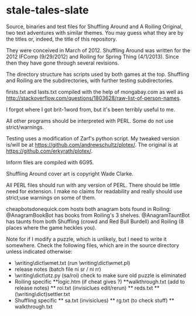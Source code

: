 # stale-tales-slate

Source, binaries and test files for Shuffling Around and A Roiling Original, two text adventures with similar themes. You may guess what they are by the titles or, indeed, the title of this repository.

They were conceived in March of 2012. Shuffling Around was written for the 2012 IFComp (9/29/2012) and Roiling for Spring Thing (4/1/2013). Since then they have gone through several revisions.

The directory structure has scripts used by both games at the top. Shuffling and Roiling are the subdirectories, with further testing subdirectories.

firsts.txt and lasts.txt compiled with the help of mongabay.com as well as http://stackoverflow.com/questions/1803628/raw-list-of-person-names.

I forgot where I got brit-1word from, but it's been terribly useful to me.

All other programs should be interpreted with PERL. Some do not use strict/warnings.

Testing uses a modification of Zarf's python script. My tweaked version is/will be at https://github.com/andrewschultz/plotex/. The original is at https://github.com/erkyrath/plotex/.

Inform files are compiled with 6G95.

Shuffling Around cover art is copyright Wade Clarke.

All PERL files should run with any version of PERL. There should be little need for extension. I make no claims for readability and really should use strict;use warnings on some of them.

cheapbotsdonequick.com hosts both anagram bots found in Roiling: @AnagramBookBot has books from Roiling's 3 shelves. @AnagramTauntBot has taunts from both Shuffling (crowd and Red Bull Burdell) and Roiling (8 places where the game heckles you).

Note for if I modify a puzzle, which is unlikely, but I need to write it somewhere. Check the following files, which are in the source directory unless indicated otherwise:
* \writing\dict\wmet.txt (run \writing\dict\wmet.pl)
* release notes (batch file ni sr / ni rr)
* \writing\dict\otz.py (sa/roi) check to make sure old puzzle is eliminated
* Roiling specific
**logic.htm (if cheat gives ?)
**walkthrough.txt (add to release notes)
** roi.txt (invisiclues edit/rerun)
** reds.txt
** (\writing\dict\)settler.txt
* Shuffling specific
** sa.txt (invisiclues)
** rg.txt (to check stuff)
** walkthrough.txt
